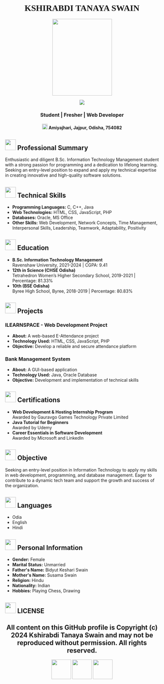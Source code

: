<h1 align="center" style="font-family: cursive;">KSHIRABDI TANAYA SWAIN</h1>
<p align="center"> <img width="195" height="250" src="https://github.com/user-attachments/assets/944acf46-0de5-40aa-9a16-d231761150a0"/> </p> 
<p align="center"><a href="https://www.linkedin.com/in/kshirabdi-tanaya-swain-9b2416261/"><img src="https://img.shields.io/badge/LinkedIn-Profile-blue?logo=linkedin" /></a></p>    
<h3 align="center">Student | Fresher | Web Developer</h3>    
<h4 align="center">
    <img width="18" height="18" src="https://img.icons8.com/pulsar-gradient/48/marker.png"/> Amiyajhari, Jajpur, Odisha, 754082
</h4>  


## <img width="35" height="35" src="https://img.icons8.com/nolan/64/brief.png"/> Professional Summary

Enthusiastic and diligent B.Sc. Information Technology Management student with a strong passion for programming and a dedication to lifelong learning. Seeking an entry-level position to expand and apply my technical expertise in creating innovative and high-quality software solutions.

## <img width="35" height="35" src="https://img.icons8.com/nolan/64/for-experienced.png"/> Technical Skills

- **Programming Languages:** C, C++, Java
- **Web Technologies:** HTML, CSS, JavaScript, PHP
- **Databases:** Oracle, MS Office
- **Other Skills:** Web Development, Network Concepts, Time Management, Interpersonal Skills, Leadership, Teamwork, Adaptability, Positivity

## <img width="35" height="35" src="https://img.icons8.com/nolan/64/diploma.png"/> Education

- **B.Sc. Information Technology Management**  
  Ravenshaw University, 2021-2024 | CGPA: 9.41
- **12th in Science (CHSE Odisha)**  
  Tetrahedron Women’s Higher Secondary School, 2019-2021 | Percentage: 81.33%
- **10th (BSE Odisha)**  
  Byree High School, Byree, 2018-2019 | Percentage: 80.83%

## <img width="35" height="35" src="https://img.icons8.com/nolan/64/concept.png"/> Projects

### ILEARNSPACE - Web Development Project

- **About:** A web-based E-Attendance project
- **Technology Used:** HTML, CSS, JavaScript, PHP
- **Objective:** Develop a reliable and secure attendance platform

### Bank Management System

- **About:** A GUI-based application
- **Technology Used:** Java, Oracle Database
- **Objective:** Development and implementation of technical skills

## <img width="35" height="35" src="https://img.icons8.com/nolan/64/certificate.png"/> Certifications

- **Web Development & Hosting Internship Program**  
  Awarded by Gauravgo Games Technology Private Limited
- **Java Tutorial for Beginners**  
  Awarded by Udemy
- **Career Essentials in Software Development**  
  Awarded by Microsoft and LinkedIn

## <img width="35" height="35" src="https://img.icons8.com/nolan/64/goal.png"/> Objective

Seeking an entry-level position in Information Technology to apply my skills in web development, programming, and database management. Eager to contribute to a dynamic tech team and support the growth and success of the organization.

## <img width="35" height="35" src="https://img.icons8.com/nolan/64/language.png"/> Languages

- Odia
- English
- Hindi

## <img width="35" height="35" src="https://img.icons8.com/nolan/64/info-squared.png"/> Personal Information

- **Gender:** Female
- **Marital Status:** Unmarried
- **Father's Name:** Bidyut Keshari Swain
- **Mother's Name:** Susama Swain
- **Religion:** Hindu
- **Nationality:** Indian
- **Hobbies:** Playing Chess, Drawing

## <img width="35" height="35" src="https://img.icons8.com/nolan/64/1A6DFF/C822FF/identity-theft.png" /> LICENSE

<h2 align="center">All content on this GitHub profile is Copyright (c) 2024 Kshirabdi Tanaya Swain and may not be reproduced without permission. All rights reserved.</h2>

<p align="center">    <a href="mailto:swainkshirabditanaya@gmail.com"><img width="64" height="64" src="https://img.icons8.com/nolan/64/1A6DFF/C822FF/ms-outlook.png"/></a>   <a href="https://www.linkedin.com/in/kshirabdi-tanaya-swain-9b2416261/"><img width="64" height="64" src="https://img.icons8.com/nolan/64/1A6DFF/C822FF/linkedin.png"/></a>    <a href="https://github.com/Kshirabdi"><img width="64" height="64" src="https://img.icons8.com/nolan/64/1A6DFF/C822FF/github.png"/></a>   
</p>
